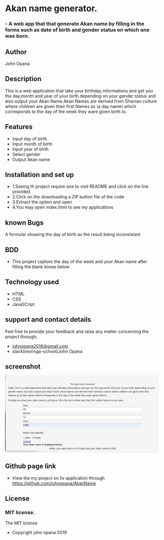 # Akan name generator.

### - A web app that that generate Akan name by filling in the forms  such as date of birth and gender status on which one was born.

## Author
John Opana

## Description

This is a web application that take your birthday informations and get you the day,month and year of your birth depending on your gender status and also output your Akan Name.Akan Names are derived from Ghanian culture where children are given their first Names as (a day name) which corresponds to the day of the week they ware given birth to.

## Features
- Input day of birth
- Input month of birth
- Input year of birth
- Select gender
- Output Akan name


## Installation and set up
- 1.Seeing th project require one to visit README and click on the link provided
- 2.Click on the downloading a ZIP button file of the code
- 3.Extract the option and open
- 4.You may open index.html to see my applications

## known Bugs
A formular showing the day of birth as the result being inconsistant

## BDD
- This project capture the day  of the week and your Akan name  after filling the blank boxes below



## Technology used
- HTML
- CSS
- JavaSCript

## support and contact details
Feel free to provide your feedback and raise any matter concerning the project through;
- johnopana2016@gmail.com
- slack(moringa-school)John Opana

## screenshot
![project screenshot](images/screenshot.png)

## Github page link
- View the my project on liv application through https://github.com/johnopana/AkanName


## License

### MIT license.
The MIT license
* Copyright john opana 2019




